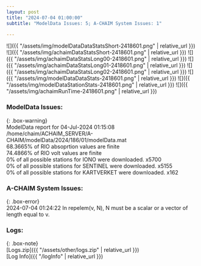 ```yaml
---
layout: post
title: "2024-07-04 01:00:00"
subtitle: "ModelData Issues: 5; A-CHAIM System Issues: 1"

---
```


![]({{ "/assets/img/modelDataDataStatsShort-2418601.png" | relative_url }})
![]({{ "/assets/img/achaimDataStatsShort-2418601.png" | relative_url }})
![]({{ "/assets/img/achaimDataStatsLong00-2418601.png" | relative_url }})
![]({{ "/assets/img/achaimDataStatsLong01-2418601.png" | relative_url }})
![]({{ "/assets/img/achaimDataStatsLong02-2418601.png" | relative_url }})
![]({{ "/assets/img/modelDataDataStats-2418601.png" | relative_url }})
![]({{ "/assets/img/modelDataStationStats-2418601.png" | relative_url }})
![]({{ "/assets/img/achaimRunTime-2418601.png" | relative_url }})


### ModelData Issues:  
  
{: .box-warning}  
 ModelData report for 04-Jul-2024 01:15:08   
 /home/chaim/ACHAIM_SERVER/A-CHAIM/modelData/2024/186/01/modelData.mat   
 68.3665% of RIO absoprtion values are finite   
 74.4866% of RIO volt values are finite   
 0% of all possible stations for IONO were downloaded. x5700   
 0% of all possible stations for SENTINEL were downloaded. x5155   
 0% of all possible stations for KARTVERKET were downloaded. x162   
  
### A-CHAIM System Issues:  
  
{: .box-error}  
2024-07-04 01:24:22 In repelem(v, N), N must be a scalar or a vector of length equal to v.  

### Logs:  
  
{: .box-note}  
[Logs.zip]({{ "/assets/other/logs.zip" | relative_url }})  
[Log Info]({{ "/logInfo" | relative_url }})  
